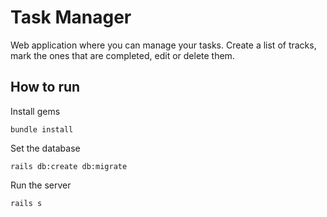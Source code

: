 # Task Manager

Web application where you can manage your tasks. Create a list of tracks, mark the ones that are completed, edit or delete them.

## How to run

Install gems
```
bundle install
```
Set the database
```
rails db:create db:migrate
```
Run the server
```
rails s
```
